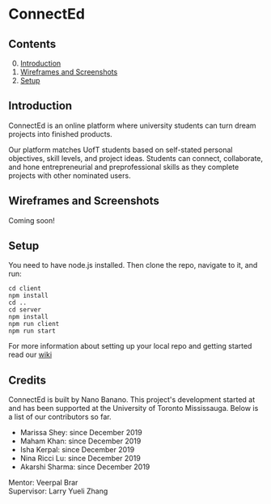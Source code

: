 # ConnectEd

## Contents

0. [Introduction](#introduction)
2. [Wireframes and Screenshots](#images)
1. [Setup](#setup)

## Introduction

ConnectEd is an online platform where university students can turn dream projects into finished products. 

Our platform matches UofT students based on self-stated personal objectives, skill levels, and project ideas. Students can connect, collaborate, and hone entrepreneurial and preprofessional skills as they complete projects with other nominated users. 

## Wireframes and Screenshots
Coming soon! 

## Setup
You need to have node.js installed. Then clone the repo, navigate to it, and run: 
```
cd client
npm install
cd ..
cd server
npm install
npm run client
npm run start
```
For more information about setting up your local repo and getting started read our [wiki](https://github.com/itsninaricci29/CONNECTeD/wiki)
## Credits

ConnectEd is built by Nano Banano. This project's development started at and has been supported at the University of Toronto Mississauga. Below is a list of our contributors so far. 

* Marissa Shey: since December 2019
* Maham Khan: since December 2019
* Isha Kerpal: since December 2019
* Nina Ricci Lu: since December 2019
* Akarshi Sharma: since December 2019

Mentor: Veerpal Brar <br/>
Supervisor: Larry Yueli Zhang 
